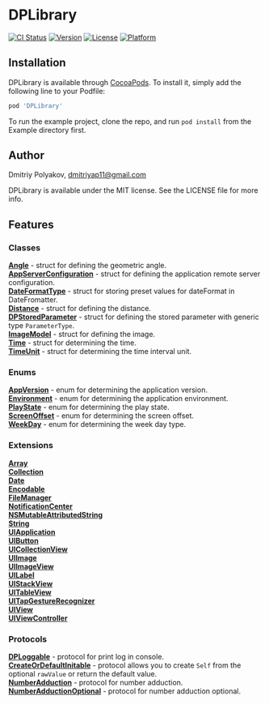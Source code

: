 # DPLibrary

[![CI Status](https://img.shields.io/travis/dmitriyap11/DPLibrary.svg?style=flat)](https://travis-ci.org/dmitriyap11/DPLibrary)
[![Version](https://img.shields.io/cocoapods/v/DPLibrary.svg?style=flat)](https://cocoapods.org/pods/DPLibrary)
[![License](https://img.shields.io/cocoapods/l/DPLibrary.svg?style=flat)](https://cocoapods.org/pods/DPLibrary)
[![Platform](https://img.shields.io/cocoapods/p/DPLibrary.svg?style=flat)](https://cocoapods.org/pods/DPLibrary)

## Installation

DPLibrary is available through [CocoaPods](https://cocoapods.org). To install
it, simply add the following line to your Podfile:

```ruby
pod 'DPLibrary'
```

To run the example project, clone the repo, and run `pod install` from the Example directory first.

## Author

Dmitriy Polyakov, dmitriyap11@gmail.com

DPLibrary is available under the MIT license. See the LICENSE file for more info.

## Features

### Classes

[**Angle**](https://github.com/DPLibs/DPLibrary/blob/develop/DPLibrary/Classes/Angle.swift) - struct for defining the geometric angle.<br/>
[**AppServerConfiguration**](https://github.com/DPLibs/DPLibrary/blob/develop/DPLibrary/Classes/AppServerConfiguration.swift) - struct for defining the application remote server configuration.<br/>
[**DateFormatType**](https://github.com/DPLibs/DPLibrary/blob/develop/DPLibrary/Classes/DateFormatType.swift) - struct for storing preset values for dateFormat in DateFromatter.<br/>
[**Distance**](https://github.com/DPLibs/DPLibrary/blob/develop/DPLibrary/Classes/Distance.swift) - struct for defining the distance.<br/>
[**DPStoredParameter**](https://github.com/DPLibs/DPLibrary/blob/develop/DPLibrary/Classes/DPStoredParameter.swift) - struct for defining the stored parameter with generic type `ParameterType`. <br/>
[**ImageModel**](https://github.com/DPLibs/DPLibrary/blob/develop/DPLibrary/Classes/ImageModel.swift) - struct for defining the image.<br/>
[**Time**](https://github.com/DPLibs/DPLibrary/blob/develop/DPLibrary/Classes/Time.swift) - struct for determining the time.<br/>
[**TimeUnit**](https://github.com/DPLibs/DPLibrary/blob/develop/DPLibrary/Classes/TimeUnit.swift) - struct for determining the time interval unit.<br/>

### Enums

[**AppVersion**](https://github.com/DPLibs/DPLibrary/blob/develop/DPLibrary/Enums/AppVersion.swift) - enum for determining the application version.<br/>
[**Environment**](https://github.com/DPLibs/DPLibrary/blob/develop/DPLibrary/Enums/Environment.swift) - enum for determining the application environment.<br/>
[**PlayState**](https://github.com/DPLibs/DPLibrary/blob/develop/DPLibrary/Enums/PlayState.swift) - enum for determining the play state.<br/>
[**ScreenOffset**](https://github.com/DPLibs/DPLibrary/blob/develop/DPLibrary/Enums/ScreenOffset.swift) - enum for determining the screen offset.<br/>
[**WeekDay**](https://github.com/DPLibs/DPLibrary/blob/develop/DPLibrary/Enums/WeekDay.swift) - enum for determining the week day type.<br/>

### Extensions

[**Array**](https://github.com/DPLibs/DPLibrary/blob/develop/DPLibrary/Extensions/Array+Extensions.swift)<br/>
[**Collection**](https://github.com/DPLibs/DPLibrary/blob/develop/DPLibrary/Extensions/Collection+Extensions.swift)<br/>
[**Date**](https://github.com/DPLibs/DPLibrary/blob/develop/DPLibrary/Extensions/Date+Extensions.swift)<br/>
[**Encodable**](https://github.com/DPLibs/DPLibrary/blob/develop/DPLibrary/Extensions/Encodable+Extensions.swift)<br/>
[**FileManager**](https://github.com/DPLibs/DPLibrary/blob/develop/DPLibrary/Extensions/FileManager+Extensions.swift)<br/>
[**NotificationCenter**](https://github.com/DPLibs/DPLibrary/blob/develop/DPLibrary/Extensions/NotificationCenter+Extensions.swift)<br/>
[**NSMutableAttributedString**](https://github.com/DPLibs/DPLibrary/blob/develop/DPLibrary/Extensions/NSMutableAttributedString+Extensions.swift)<br/>
[**String**](https://github.com/DPLibs/DPLibrary/blob/develop/DPLibrary/Extensions/String+Extensions.swift)<br/>
[**UIApplication**](https://github.com/DPLibs/DPLibrary/blob/develop/DPLibrary/Extensions/UIApplication+Extensions.swift)<br/>
[**UIButton**](https://github.com/DPLibs/DPLibrary/blob/develop/DPLibrary/Extensions/UIButton+Extensions.swift)<br/>
[**UICollectionView**](https://github.com/DPLibs/DPLibrary/blob/develop/DPLibrary/Extensions/UICollectionView+Extensions.swift)<br/>
[**UIImage**](https://github.com/DPLibs/DPLibrary/blob/develop/DPLibrary/Extensions/UIImage+Extensions.swift)<br/>
[**UIImageView**](https://github.com/DPLibs/DPLibrary/blob/develop/DPLibrary/Extensions/UIImageView+Extensions.swift)<br/>
[**UILabel**](https://github.com/DPLibs/DPLibrary/blob/develop/DPLibrary/Extensions/UILabel+Extensions.swift)<br/>
[**UIStackView**](https://github.com/DPLibs/DPLibrary/blob/develop/DPLibrary/Extensions/UIStackView+Extensions.swift)<br/>
[**UITableView**](https://github.com/DPLibs/DPLibrary/blob/develop/DPLibrary/Extensions/UITableView+Extensions.swift)<br/>
[**UITapGestureRecognizer**](https://github.com/DPLibs/DPLibrary/blob/develop/DPLibrary/Extensions/UITapGestureRecognizer+Extensions.swift)<br/>
[**UIView**](https://github.com/DPLibs/DPLibrary/blob/develop/DPLibrary/Extensions/UIView+Extensions.swift)<br/>
[**UIViewController**](https://github.com/DPLibs/DPLibrary/blob/develop/DPLibrary/Extensions/UIViewController+Extensions.swift)<br/>

### Protocols

[**DPLoggable**](https://github.com/DPLibs/DPLibrary/blob/develop/DPLibrary/Protocols/DPLoggable.swift) - protocol for print log in console.<br/>
[**CreateOrDefaultInitable**](https://github.com/DPLibs/DPLibrary/blob/develop/DPLibrary/Protocols/CreateOrDefaultInitable.swift) - protocol allows you to create `Self` from the optional `rawValue` or return the default value.<br/>
[**NumberAdduction**](https://github.com/DPLibs/DPLibrary/blob/develop/DPLibrary/Protocols/NumberAdduction/NumberAdduction.swift) - protocol for number adduction.<br/>
[**NumberAdductionOptional**](https://github.com/DPLibs/DPLibrary/blob/develop/DPLibrary/Protocols/NumberAdduction/NumberAdductionOptional.swift) - protocol for number adduction optional.<br/>
